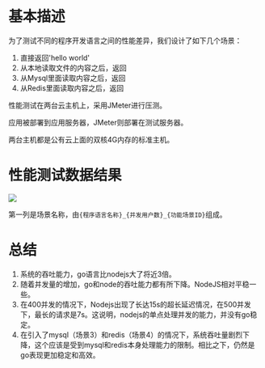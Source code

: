 # 基本描述

为了测试不同的程序开发语言之间的性能差异，我们设计了如下几个场景：

1. 直接返回'hello world'
2. 从本地读取文件的内容之后，返回
3. 从Mysql里面读取内容之后，返回
4. 从Redis里面读取内容之后，返回

性能测试在两台云主机上，采用JMeter进行压测。

应用被部署到应用服务器，JMeter则部署在测试服务器。

两台主机都是公有云上面的双核4G内存的标准主机。

# 性能测试数据结果

![](http://otn252ndm.bkt.clouddn.com/17-9-18/68105195.jpg)

第一列是场景名称，由`{程序语言名称}_{并发用户数}_{功能场景ID}`组成。


# 总结

1. 系统的吞吐能力，go语言比nodejs大了将近3倍。
2. 随着并发量的增加，go和node的吞吐能力都有所下降。NodeJS相对平稳一些。
3. 在400并发的情况下，Nodejs出现了长达15s的超长延迟情况，在500并发下，最长的请求是7s。这说明，nodejs的单点处理并发的能力，并没有go稳定。
4. 在引入了mysql（场景3）和redis（场景4）的情况下，系统吞吐量剧烈下降，这个应该是受到mysql和redis本身处理能力的限制。相比之下，仍然是go表现更加稳定和高效。
